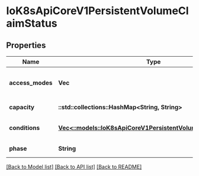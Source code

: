 # IoK8sApiCoreV1PersistentVolumeClaimStatus

## Properties
Name | Type | Description | Notes
------------ | ------------- | ------------- | -------------
**access_modes** | **Vec<String>** | AccessModes contains the actual access modes the volume backing the PVC has. More info: https://kubernetes.io/docs/concepts/storage/persistent-volumes#access-modes-1 | [optional] 
**capacity** | **::std::collections::HashMap<String, String>** | Represents the actual resources of the underlying volume. | [optional] 
**conditions** | [**Vec<::models::IoK8sApiCoreV1PersistentVolumeClaimCondition>**](io.k8s.api.core.v1.PersistentVolumeClaimCondition.md) | Current Condition of persistent volume claim. If underlying persistent volume is being resized then the Condition will be set to 'ResizeStarted'. | [optional] 
**phase** | **String** | Phase represents the current phase of PersistentVolumeClaim. | [optional] 

[[Back to Model list]](../README.md#documentation-for-models) [[Back to API list]](../README.md#documentation-for-api-endpoints) [[Back to README]](../README.md)


